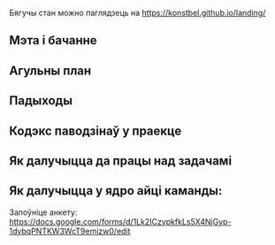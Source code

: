 Бягучы стан можно паглядзець на https://konstbel.github.io/landing/

## Мэта і бачанне

## Агульны план

## Падыходы

## Кодэкс паводзінаў у праекце

## Як далучыцца да працы над задачамі

## Як далучыцца у ядро айці каманды:
Запоўніце анкету: https://docs.google.com/forms/d/1Lk2ICzvpkfkLs5X4NjGyp-1dybqPNTKW3WcT9emizw0/edit
